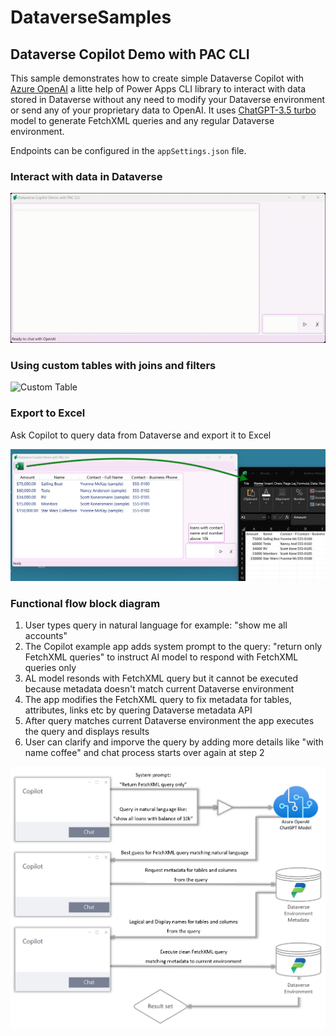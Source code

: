 # DataverseSamples

## Dataverse Copilot Demo with PAC CLI

This sample demonstrates how to create simple Dataverse Copilot with [Azure OpenAI](https://azure.microsoft.com/en-us/products/cognitive-services/openai-service)
a litte help of Power Apps CLI library to interact with data stored in Dataverse without any need 
to modify your Dataverse environment or send any of your proprietary data to OpenAI. 
It uses [ChatGPT-3.5 turbo](https://learn.microsoft.com/en-us/azure/cognitive-services/openai/how-to/chatgpt?pivots=programming-language-chat-completions)
model to generate FetchXML queries and any regular Dataverse environment.

Endpoints can be configured in the `appSettings.json` file.

### Interact with data in Dataverse 

![Dataverse Copilot Demo with PAC CLI](media/all-accounts-search.gif)

### Using custom tables with joins and filters

![Custom Table](media/custom_table.gif)

### Export to Excel

Ask Copilot to query data from Dataverse and export it to Excel

![Custom Table](media/AI-to-excel.png)

### Functional flow block diagram

1. User types query in natural language for example: "show me all accounts"	
2. The Copilot example app adds system prompt to the query: "return only FetchXML queries" to instruct AI model to respond with FetchXML queries only
3. AL model resonds with FetchXML query but it cannot be executed because metadata doesn't match current Dataverse environment
4. The app modifies the FetchXML query to fix metadata for tables, attributes, links etc by quering Dataverse metadata API
5. After query matches current Dataverse environment the app executes the query and displays results
6. User can clarify and imporve the query by adding more details like "with name coffee" and chat process starts over again at step 2

![Custom Table](media/FunctionalFlow.png)

